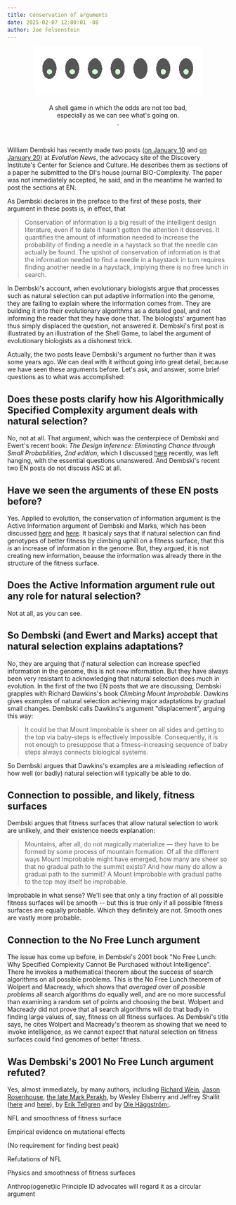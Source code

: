 ```yaml
---
title: Conservation of arguments
date: 2025-02-07 12:00:01 -08
author: Joe Felsenstein
---
```


<div align="center">
<figure><img src="/uploads/2025/Peas.png" alt="[not-too-hard Shell game]"/><figcaption><br>A shell game in which 
the odds are not too bad,<br/> especially as we can see what's going on.</figcaption>.</figcaption></figure>
</div>

<p>&nbsp;</p>

William Dembski has recently made two posts ([on January 10](https://evolutionnews.org/2025/01/the-displacement-fallacy-evolutions-shell-game/) and [on January 20](https://evolutionnews.org/2025/01/conservation-of-information-the-history-of-an-idea/)) at
_Evolution News_, the advocacy site of the Discovery Institute's Center for 
Science and Culture.  He describes them as sections of a paper he 
submitted to the DI's house journal BIO-Complexity.  The paper was not 
immediately accepted, he said, and in the meantime he wanted to post the
sections at EN.

As Dembski declares in the preface to the first of these posts, their argument in these posts is, in effect, that

> Conservation of information is a big result of the intelligent design literature, even if to date it hasn’t gotten the attention it deserves. It quantifies the amount of information needed to increase the probability of finding a needle in a haystack so that the needle can actually be found. The upshot of conservation of information is that the information needed to find a needle in a haystack in turn requires finding another needle in a haystack, implying there is no free lunch in search.

In Dembski's account, when evolutionary biologists argue that processes such as natural selection can put 
adaptive information into the genome, they are failing to explain where the information comes from.  They are 
building it into their evolutionary algorithms as a detailed goal, and not informing the reader that they have done that.  The biologists' argument has thus simply displaced the question, not answered it.  Dembski's first post is illustrated by an illustration of the Shell Game, to label the argument of evolutionary biologists as a dishonest trick.

Actually, the two posts leave Dembski's argument no further than it was 
some years ago.  We can deal with it without going into great detail, 
because we have seen these arguments before.  Let's ask, and answer, some brief questions as to what 
was accomplished:

<!--more-->

## Does these posts clarify how his Algorithmically Specified Complexity argument deals with natural selection? ##

No, not at all.  That argument, which was the centerpiece of Dembski and Ewert's recent book: _The Design Inference: Eliminating Chance through Small Probabilities, 2nd edition_, which I discussed [here](https://pandasthumb.org/archives/2024/11/dembskiewert2.html) recently, was left hanging, with 
the essential questions unanswered.  And Dembski's recent two EN posts do not discuss ASC at all.

## Have we seen the arguments of these EN posts before? ##

Yes.  Applied to evolution, the conservation of information argument is 
the Active Information argument of Dembski and Marks, which has been 
discussed [here](https://www.evoinfo.org/papers/2009_ConservationOfInformationInSearch.pdf) and [here](https://bio-complexity.org/ojs/index.php/main/article/download/BIO-C.2013.4/BIO-C.2013.4).  It basicaly says that 
if natural selection can find genotypes of better fitness by climbing 
uphill on a fitness surface, that this _is_ an increase of 
information in the genome.  But, they argued, it is not creating new information, 
beause the information was already there in the structure of 
the fitness surface.

## Does the Active Information argument rule out any role for natural selection? ##

Not at all, as you can see. 

## So Dembski (and Ewert and Marks) accept that natural selection explains adaptations? ##

No, they are arguing that _if_ natural selection can increase 
specfied information in the genome, this is not new 
information.  But they have always been very resistant to 
acknowledging that natural selection does much in 
evolution. In the first of the two EN posts that we 
are discussing, Dembski grapples with Richard Dawkins's 
book _Climbing Mount Improbable_.  Dawkins gives examples of 
natural selection achieving major adaptations by gradual 
small changes.  Dembski calls Dawkins's argument "displacement", 
arguing this way:

> It could be that Mount Improbable is sheer on all sides and getting to the top via baby-steps is effectively impossible. Consequently, it is not enough to presuppose that a fitness-increasing sequence of baby steps always connects biological systems.

So Dembski argues that Dawkins's examples are a misleading reflection of how 
well (or badly) natural selection will typically be able to do.

## Connection to possible, and likely, fitness surfaces ##

Dembski argues that fitness surfaces that allow natural selection to work are unlikely, and their existence needs explanation:

> Mountains, after all, do not magically materialize — they have to be formed by some process of mountain formation. Of all the different ways Mount Improbable might have emerged, how many are sheer so that no gradual path to the summit exists? And how many do allow a gradual path to the summit? A Mount Improbable with gradual paths to the top may itself be improbable.

Improbable in what sense?  We'll see that only a tiny fraction of all possible fitness surfaces 
will be smooth -- but this is true only if all possible fitness surfaces are equally probable.  Which they definitely are not.  Smooth ones are vastly more probable.

## Connection to the No Free Lunch argument ##

The issue has come up before, in Dembski's 2001 book "No Free Lunch: Why Specified Complexity Cannot Be Purchased without Intelligence".  There he invokes a mathematical theorem about the success of search algorithms on all possible problems.  This is the No Free Lunch theorem of Wolpert and Macready, which shows that _averaged over all possible problems_ all search algorithms do equally well, and are no more successful than examining a random set of points and choosing the best.   Wolpert and Macready did not prove that all search algorithms will do that badly in finding large values of, say, fitness on all fitness surfaces.  As Dembski's title says, he cites Wolpert and Macready's theorem as showing that we need to invoke intelligence, as we cannot expect that natural selection on fitness surfaces could find genomes of better fitness.

## Was Dembski's 2001 No Free Lunch argument refuted? ##

Yes, almost immediately, by many authors, including [Richard Wein](http://www.talkorigins.org/design/faqs/nfl/), [Jason Rosenhouse](http://educ.jmu.edu/~rosenhjd/dembski.pdf), [the late Mark Perakh](https://pdfs.semanticscholar.org/7429/ef6c62a9cd544df79f0b21985c42dddf138f.pdf?_ga=2.130757519.169921541.1540934691-51823296.1540934691), by Wesley Elsberry and Jeffrey Shallit ([here](http://www.talkreason.org/articles/eandsdembski.pdf) and [here](https://link.springer.com/content/pdf/10.1007%2Fs11229-009-9542-8.pdf)), by [Erik Tellgren](http://www.talkreason.org/articles/nfl_gavrilets6.pdf) and by [Ole H&auml;ggstr&ouml;m;](https://link.springer.com/content/pdf/10.1007%2Fs10539-006-9040-z.pdf).

NFL and smoothness of fitness surface

Empirical evidence on mutational effects

(No requirement for finding best peak)

Refutations of NFL

Physics and smoothness of fitness surfaces

Anthrop(ogenet)ic Principle
   ID advocates will regard it as a circular argument
   


